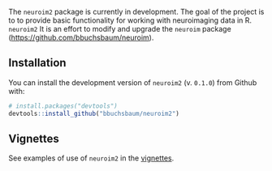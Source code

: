 The `neuroim2` package is currently in development. The goal of the project is to to provide basic functionality for working with neuroimaging data in R. `neuroim2` It is an effort to modify and upgrade the `neuroim` package (<https://github.com/bbuchsbaum/neuroim>).

Installation
------------

You can install the development version of `neuroim2` (v. `0.1.0`) from Github with:

``` r
# install.packages("devtools")
devtools::install_github("bbuchsbaum/neuroim2")
```

Vignettes
---------

See examples of use of `neuroim2` in the [vignettes](https://bbuchsbaum.github.io/neuroim2/articles/index.html).
